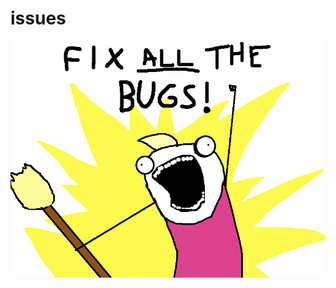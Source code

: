 # issues
![All the issues.](https://github.com/Metastruct/issues/raw/binaries/fix_all_the_bugs.png)
